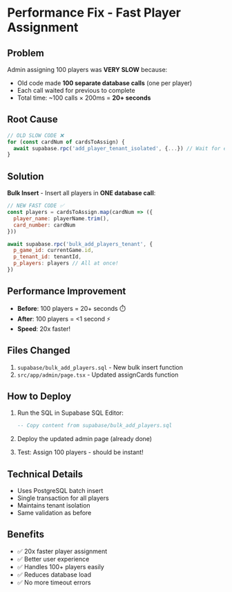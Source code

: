 # Performance Fix - Fast Player Assignment

## Problem
Admin assigning 100 players was **VERY SLOW** because:
- Old code made **100 separate database calls** (one per player)
- Each call waited for previous to complete
- Total time: ~100 calls × 200ms = **20+ seconds**

## Root Cause
```javascript
// OLD SLOW CODE ❌
for (const cardNum of cardsToAssign) {
  await supabase.rpc('add_player_tenant_isolated', {...}) // Wait for each!
}
```

## Solution
**Bulk Insert** - Insert all players in **ONE database call**:

```javascript
// NEW FAST CODE ✅
const players = cardsToAssign.map(cardNum => ({
  player_name: playerName.trim(),
  card_number: cardNum
}))

await supabase.rpc('bulk_add_players_tenant', {
  p_game_id: currentGame.id,
  p_tenant_id: tenantId,
  p_players: players // All at once!
})
```

## Performance Improvement
- **Before**: 100 players = 20+ seconds ⏱️
- **After**: 100 players = <1 second ⚡
- **Speed**: 20x faster!

## Files Changed
1. `supabase/bulk_add_players.sql` - New bulk insert function
2. `src/app/admin/page.tsx` - Updated assignCards function

## How to Deploy
1. Run the SQL in Supabase SQL Editor:
   ```sql
   -- Copy content from supabase/bulk_add_players.sql
   ```

2. Deploy the updated admin page (already done)

3. Test: Assign 100 players - should be instant!

## Technical Details
- Uses PostgreSQL batch insert
- Single transaction for all players
- Maintains tenant isolation
- Same validation as before

## Benefits
- ✅ 20x faster player assignment
- ✅ Better user experience
- ✅ Handles 100+ players easily
- ✅ Reduces database load
- ✅ No more timeout errors